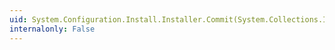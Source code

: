 ```yaml
---
uid: System.Configuration.Install.Installer.Commit(System.Collections.IDictionary)
internalonly: False
---
```

